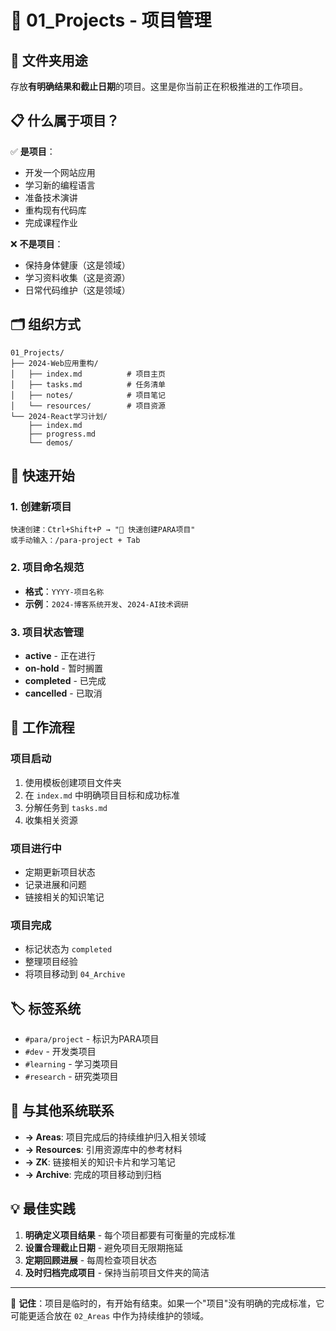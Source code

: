 # 📁 01_Projects - 项目管理

## 🎯 文件夹用途

存放**有明确结果和截止日期**的项目。这里是你当前正在积极推进的工作项目。

## 📋 什么属于项目？

✅ **是项目**：
- 开发一个网站应用
- 学习新的编程语言
- 准备技术演讲
- 重构现有代码库
- 完成课程作业

❌ **不是项目**：
- 保持身体健康（这是领域）
- 学习资料收集（这是资源）
- 日常代码维护（这是领域）

## 🗂️ 组织方式

```
01_Projects/
├── 2024-Web应用重构/
│   ├── index.md          # 项目主页
│   ├── tasks.md          # 任务清单
│   ├── notes/            # 项目笔记
│   └── resources/        # 项目资源
└── 2024-React学习计划/
    ├── index.md
    ├── progress.md
    └── demos/
```

## 🚀 快速开始

### 1. 创建新项目
```
快速创建：Ctrl+Shift+P → "🚀 快速创建PARA项目"
或手动输入：/para-project + Tab
```

### 2. 项目命名规范
- **格式**：`YYYY-项目名称`
- **示例**：`2024-博客系统开发`、`2024-AI技术调研`

### 3. 项目状态管理
- **active** - 正在进行
- **on-hold** - 暂时搁置
- **completed** - 已完成
- **cancelled** - 已取消

## 🔄 工作流程

### 项目启动
1. 使用模板创建项目文件夹
2. 在 `index.md` 中明确项目目标和成功标准
3. 分解任务到 `tasks.md`
4. 收集相关资源

### 项目进行中
- 定期更新项目状态
- 记录进展和问题
- 链接相关的知识笔记

### 项目完成
- 标记状态为 `completed`
- 整理项目经验
- 将项目移动到 `04_Archive`

## 🏷️ 标签系统

- `#para/project` - 标识为PARA项目
- `#dev` - 开发类项目  
- `#learning` - 学习类项目
- `#research` - 研究类项目

## 🔗 与其他系统联系

- **→ Areas**: 项目完成后的持续维护归入相关领域
- **→ Resources**: 引用资源库中的参考材料
- **→ ZK**: 链接相关的知识卡片和学习笔记
- **→ Archive**: 完成的项目移动到归档

## 💡 最佳实践

1. **明确定义项目结果** - 每个项目都要有可衡量的完成标准
2. **设置合理截止日期** - 避免项目无限期拖延
3. **定期回顾进展** - 每周检查项目状态
4. **及时归档完成项目** - 保持当前项目文件夹的简洁

---

💭 **记住**：项目是临时的，有开始有结束。如果一个"项目"没有明确的完成标准，它可能更适合放在 `02_Areas` 中作为持续维护的领域。 